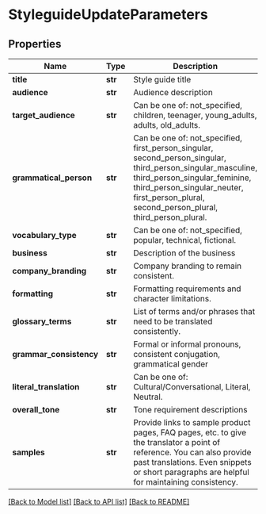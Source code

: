 # StyleguideUpdateParameters

## Properties
Name | Type | Description | Notes
------------ | ------------- | ------------- | -------------
**title** | **str** | Style guide title | [optional] 
**audience** | **str** | Audience description | [optional] 
**target_audience** | **str** | Can be one of: not_specified, children, teenager, young_adults, adults, old_adults. | [optional] 
**grammatical_person** | **str** | Can be one of: not_specified, first_person_singular, second_person_singular, third_person_singular_masculine, third_person_singular_feminine, third_person_singular_neuter, first_person_plural, second_person_plural, third_person_plural. | [optional] 
**vocabulary_type** | **str** | Can be one of: not_specified, popular, technical, fictional. | [optional] 
**business** | **str** | Description of the business | [optional] 
**company_branding** | **str** | Company branding to remain consistent. | [optional] 
**formatting** | **str** | Formatting requirements and character limitations. | [optional] 
**glossary_terms** | **str** | List of terms and/or phrases that need to be translated consistently. | [optional] 
**grammar_consistency** | **str** | Formal or informal pronouns, consistent conjugation, grammatical gender | [optional] 
**literal_translation** | **str** | Can be one of: Cultural/Conversational, Literal, Neutral. | [optional] 
**overall_tone** | **str** | Tone requirement descriptions | [optional] 
**samples** | **str** | Provide links to sample product pages, FAQ pages, etc. to give the translator a point of reference. You can also provide past translations. Even snippets or short paragraphs are helpful for maintaining consistency. | [optional] 

[[Back to Model list]](../README.md#documentation-for-models) [[Back to API list]](../README.md#documentation-for-api-endpoints) [[Back to README]](../README.md)


